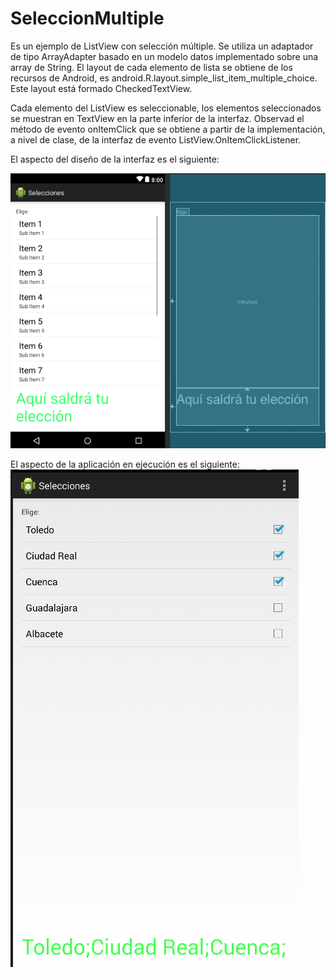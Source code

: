 # SeleccionMultiple

Es un ejemplo de ListView con selección múltiple. Se utiliza un adaptador de tipo ArrayAdapter basado en un modelo datos implementado sobre una array de String. El layout de cada elemento de lista se obtiene de los recursos de Android, es android.R.layout.simple_list_item_multiple_choice. Este layout está formado CheckedTextView.

Cada elemento del ListView es seleccionable, los elementos seleccionados se muestran en TextView en la parte inferior de la interfaz. Observad el método de evento onItemClick que se obtiene a partir de la implementación, a nivel de clase, de la interfaz de evento ListView.OnItemClickListener.

El aspecto del diseño de la interfaz es el siguiente:

![Diseño de la interfaz](https://raw.githubusercontent.com/pmdmdam2/SeleccionMultiple/master/app/src/main/assets/lista_multiple.png)

El aspecto de la aplicación en ejecución es el siguiente:
![Aplicación en ejecución](https://raw.githubusercontent.com/pmdmdam2/SeleccionMultiple/master/app/src/main/assets/prueba_lista_multiple.png)
